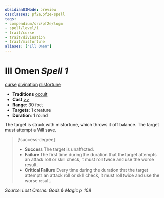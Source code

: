 ```yaml
---
obsidianUIMode: preview
cssclasses: pf2e,pf2e-spell
tags:
- compendium/src/pf2e/logm
- spell/level/1
- trait/curse
- trait/divination
- trait/misfortune
aliases: ["Ill Omen"]
---
```

# Ill Omen *Spell 1*   
[curse](rules/traits/curse.md "Curse Effect Trait")  [divination](rules/traits/divination.md "Divination School Trait")  [misfortune](rules/traits/misfortune.md "Misfortune Effect Trait")  

- **Traditions** [occult](rules/traits/occult.md "Occult Tradition Trait")
- **Cast** [>>](rules/core-rulebook/chapter-9-playing-the-game.md#Actions "Two-Action") 
- **Range**: 30 foot
- **Targets**: 1 creature
- **Duration**: 1 round

The target is struck with misfortune, which throws it off balance. The target must attempt a Will save.

> [!success-degree] 
> - **Success** The target is unaffected.
> - **Failure** The first time during the duration that the target attempts an attack roll or skill check, it must roll twice and use the worse result.
> - **Critical Failure** Every time during the duration that the target attempts an attack roll or skill check, it must roll twice and use the worse result.

*Source: Lost Omens: Gods & Magic p. 108*